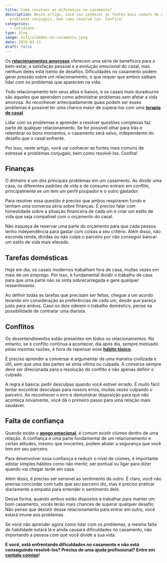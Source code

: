```yaml
---
title: Como resolver as diferenças no casamento?
description: Neste artigo, você vai conhecer as fontes mais comuns de estresse e
  problemas conjugais, bem como resolvê-los. Confira!
categories:
  - Cotidiano
type: blog
image: dificuldades-no-casamento.jpeg
date: 2019-03-11
draft: false
---
```


Os **[relacionamentos amorosos](/sobre-os-relacionamentos-amorosos-e-o-processo-de-individuacao-na-sociedade-moderna/)** oferecem uma série de benefícios para o bem-estar, a satisfação pessoal e a evolução emocional do casal, mas nenhum deles está isento de desafios. Dificuldades no casamento podem gerar pressão sobre um relacionamento, o que requer que ambos saibam lidar com os problemas que aparecem na vida.

Todo relacionamento tem seus altos e baixos, e os casais mais duradouros são aqueles que aprendem como administrar problemas sem afetar a vida amorosa. Ao reconhecer antecipadamente quais podem ser esses problemas é possível ter uma chance maior de superá-los com uma [**terapia de casal**](/terapia-de-casal/).

Lidar com os problemas e aprender a resolver questões complexas faz parte de qualquer relacionamento. Se for possível olhar para trás e relembrar os bons momentos, o casamento será salvo, independente do desafio que o casal enfrente.

Por isso, neste artigo, você vai conhecer as fontes mais comuns de estresse e problemas conjugais, bem como resolvê-los. Confira!

## Finanças

O dinheiro é um dos principais problemas em um casamento. Ao dividir uma casa, os diferentes padrões de vida e de consumo entram em conflito, principalmente se um tem um perfil poupador e o outro gastador.

Para resolver essa questão é preciso que ambos respirarem fundo e tenham uma conversa séria sobre finanças. É preciso falar com honestidade sobre a situação financeira de cada um e criar um estilo de vida que seja compatível com o orçamento do casal.

Não esqueça de reservar uma parte do orçamento para que cada pessoa tenho independência para gastar com coisas a seu critério. Além disso, não esconda renda, dívidas ou não culpe o parceiro por não conseguir bancar um estilo de vida mais elevado.

## Tarefas domésticas

Hoje em dia, os casais modernos trabalham fora de casa, muitas vezes em mais de um emprego. Por isso, é fundamental dividir o trabalho de casa para que uma parte não se sinta sobrecarregada e gere qualquer ressentimento.

Ao definir todas as tarefas que precisam ser feitas, chegue a um acordo levando em consideração as preferências de cada um, desde que pareça justo para ambos. Caso os dois odeiem o trabalho doméstico, pense na possibilidade de contratar uma diarista.

## Conflitos

Os desentendimentos estão presentes em todos os relacionamentos. No entanto, se o conflito continua a acontecer, dia após dia, sempre motivado pelas mesmas razões, é hora de repensar esse **[hábito tóxico](/relacionamento-toxico-entenda-se-voce-esta-em-um/)**.

É preciso aprender a conversar e argumentar de uma maneira civilizada e útil, sem que uma das partes se sinta vítima ou culpada. A conversa sempre deve ser direcionada para a resolução do conflito e não apenas definir o culpado.

A regra é básica: pedir desculpas quando você estiver errado. É muito fácil tentar encontrar desculpas para nossos erros, muitas vezes culpando o parceiro. Ao reconhecer o erro e demonstrar disposição para que não aconteça novamente, você dá o primeiro passo para uma relação mais saudável.

## Falta de confiança

Quando existe o **[apego emocional](/voce-sofre-de-apego-emocional/)**, é comum existir ciúmes dentro de uma relação. A confiança é uma parte fundamental de um relacionamento e certas atitudes, mesmo que inocentes, podem abalar a segurança que você tem em seu parceiro.

Para desenvolver essa confiança e reduzir o nível de ciúmes, é importante adotar simples hábitos como não mentir, ser pontual ou ligar para dizer quando vai chegar tarde em casa.

Além disso, é preciso ser sensível ao sentimento do outro. É claro, você não precisa concordar com tudo que seu parceiro diz, mas é preciso praticar diariamente a empatia para entender o sentimento dele.

Dessa forma, quando ambos estão dispostos a trabalhar para manter um bom casamento, vocês terão mais chances de superar qualquer desafio. Não pense que desistir desse relacionamento para entrar em outro, você estará imune aos problemas.

Se você não aprender agora como lidar com os problemas, a mesma falta de habilidade estará lá e ainda causará dificuldades no casamento, não importando a pessoa com que você divide a sua vida.

**E você, está enfrentando dificuldades no casamento e não está conseguindo resolvê-los? Precisa de uma ajuda profissional? Entre em** [**contato comigo**](/contato/)**!**
